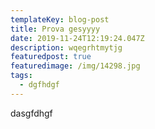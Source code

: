```yaml
---
templateKey: blog-post
title: Prova gesyyyy
date: 2019-11-24T12:19:24.047Z
description: wqegrhtmytjg
featuredpost: true
featuredimage: /img/14298.jpg
tags:
  - dgfhdgf
---
```

dasgfdhgf
